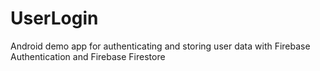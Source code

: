 # UserLogin
Android demo app for authenticating and storing user data with Firebase Authentication and Firebase Firestore

